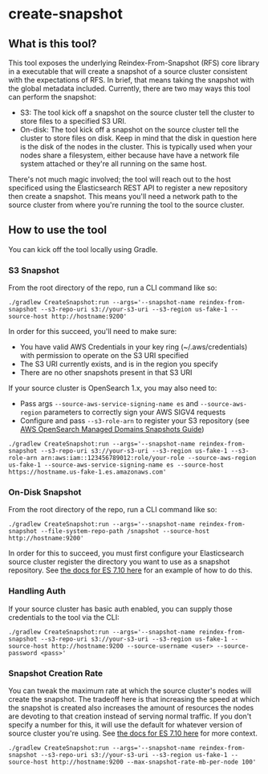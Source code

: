 # create-snapshot

## What is this tool?

This tool exposes the underlying Reindex-From-Snapshot (RFS) core library in a executable that will create a snapshot of a source cluster consistent with the expectations of RFS.  In brief, that means taking the snapshot with the global metadata included.  Currently, there are two may ways this tool can perform the snapshot:

* S3: The tool kick off a snapshot on the source cluster tell the cluster to store files to a specified S3 URI.
* On-disk: The tool kick off a snapshot on the source cluster tell the cluster to store files on disk.  Keep in mind that the disk in question here is the disk of the nodes in the cluster.  This is typically used when your nodes share a filesystem, either because have have a network file system attached or they're all running on the same host.

There's not much magic involved; the tool will reach out to the host specificed using the Elasticsearch REST API to register a new repository then create a snapshot.  This means you'll need a network path to the source cluster from where you're running the tool to the source cluster.

## How to use the tool

You can kick off the tool locally using Gradle.

### S3 Snapshot

From the root directory of the repo, run a CLI command like so:

```shell
./gradlew CreateSnapshot:run --args='--snapshot-name reindex-from-snapshot --s3-repo-uri s3://your-s3-uri --s3-region us-fake-1 --source-host http://hostname:9200'
```

In order for this succeed, you'll need to make sure:
* You have valid AWS Credentials in your key ring (~/.aws/credentials) with permission to operate on the S3 URI specified
* The S3 URI currently exists, and is in the region you specify
* There are no other snapshots present in that S3 URI

If your source cluster is OpenSearch 1.x, you may also need to:
* Pass args `--source-aws-service-signing-name es` and `--source-aws-region` parameters to correctly sign your AWS SIGV4 requests
* Configure and pass `--s3-role-arn` to register your S3 repository (see [AWS OpenSearch Managed Domains Snapshots Guide](https://docs.aws.amazon.com/opensearch-service/latest/developerguide/managedomains-snapshots.html))

```shell
./gradlew CreateSnapshot:run --args='--snapshot-name reindex-from-snapshot --s3-repo-uri s3://your-s3-uri --s3-region us-fake-1 --s3-role-arn arn:aws:iam::123456789012:role/your-role --source-aws-region us-fake-1 --source-aws-service-signing-name es --source-host https://hostname.us-fake-1.es.amazonaws.com'
```

### On-Disk Snapshot

From the root directory of the repo, run a CLI command like so:

```shell
./gradlew CreateSnapshot:run --args='--snapshot-name reindex-from-snapshot --file-system-repo-path /snapshot --source-host http://hostname:9200'
```

In order for this to succeed, you must first configure your Elasticsearch source cluster register the directory you want to use as a snapshot repository.  See [the docs for ES 7.10 here](https://www.elastic.co/guide/en/elasticsearch/reference/7.10/snapshots-register-repository.html#snapshots-filesystem-repository) for an example of how to do this.

### Handling Auth

If your source cluster has basic auth enabled, you can supply those credentials to the tool via the CLI:

```shell
./gradlew CreateSnapshot:run --args='--snapshot-name reindex-from-snapshot --s3-repo-uri s3://your-s3-uri --s3-region us-fake-1 --source-host http://hostname:9200 --source-username <user> --source-password <pass>'
```

### Snapshot Creation Rate

You can tweak the maximum rate at which the source cluster's nodes will create the snapshot.  The tradeoff here is that increasing the speed at which the snapshot is created also increases the amount of resources the nodes are devoting to that creation instead of serving normal traffic.  If you don't specify a number for this, it will use the default for whatever version of source cluster you're using.  See [the docs for ES 7.10 here](https://www.elastic.co/guide/en/elasticsearch/reference/7.10/put-snapshot-repo-api.html#put-snapshot-repo-api-request-body) for more context.

```shell
./gradlew CreateSnapshot:run --args='--snapshot-name reindex-from-snapshot --s3-repo-uri s3://your-s3-uri --s3-region us-fake-1 --source-host http://hostname:9200 --max-snapshot-rate-mb-per-node 100'
```
